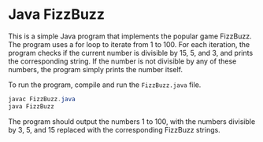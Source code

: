 # Java FizzBuzz
This is a simple Java program that implements the popular game FizzBuzz. The program uses a for loop to iterate from 1 to 100. For each iteration, the program checks if the current number is divisible by 15, 5, and 3, and prints the corresponding string. If the number is not divisible by any of these numbers, the program simply prints the number itself.

To run the program, compile and run the `FizzBuzz.java` file.
```java
javac FizzBuzz.java
java FizzBuzz
```
The program should output the numbers 1 to 100, with the numbers divisible by 3, 5, and 15 replaced with the corresponding FizzBuzz strings.